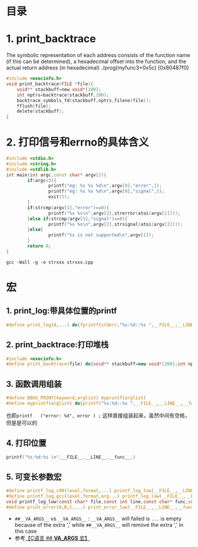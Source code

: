 # 目录

# 1. print_backtrace
The symbolic representation of each address consists of the function name (if this can be determined), a hexadecimal offset into the function, and the actual return address (in hexadecimal) ./prog(myfunc3+0x5c) [0x80487f0]
```c
#include <execinfo.h>
void print_backtrace(FILE *file){
    void** stackbuff=new void*[200];
    int nptrs=backtrace(stackbuff,200);
    backtrace_symbols_fd(stackbuff,nptrs,fileno(file));
    fflush(file);
    delete(stackbuff);
}
```
# 2. 打印信号和errno的具体含义
```c++
#include <stdio.h>
#include <string.h>
#include <stdlib.h>
int main(int argc,const char* argv[]){
        if(argc<3){
                printf("eg: %s %s %d\n",argv[0],"error",1);
                printf("eg: %s %s %d\n",argv[0],"signal",1);
                exit(1);
        }
        if(strcmp(argv[1],"error")==0){
                printf("%s %s\n",argv[2],strerror(atoi(argv[2])));
        }else if(strcmp(argv[1],"signal")==0){
                printf("%s %s\n",argv[2],strsignal(atoi(argv[2])));
        }else{
                printf("%s is not supported\n",argv[1]);
        }
        return 0;
}
```
```shell
gcc -Wall -g -o strxxx strxxx.cpp
```

# 宏
## 1. print_log:带具体位置的printf
```c
#define print_log(A,...) do{fprintf(stderr,"%s:%d::%s ",__FILE__,__LINE__,__func__);fprintf(stderr,A,##__VA_ARGS__);fprintf(stderr,"\n");fflush(stderr);}while(0);
```

## 2. print_backtrace:打印堆栈
```cpp
#include <execinfo.h>
#define print_backtrace(file) do{void** stackbuff=new void*[200];int nptrs=backtrace(stackbuff,200);backtrace_symbols_fd(stackbuff,nptrs,fileno(file));fflush(file);delete(stackbuff);}while(0);
```

## 3. 函数调用组装
```c
#define DBUG_PRINT(keyword,arglist) myprintf(arglist)
#define myprintf(arglist) do{printf("%s:%d::%s ",__FILE__,__LINE__,__func__);printf arglist;printf("\n");}while(0)
```
也即`printf   ("error: %d", error ) ;` 这样直接组装起来，虽然中间有空格，但是是可以的

## 4. 打印位置
```c
printf("%s:%d:%s \n",__FILE__,__LINE__,__func__,)
```

## 5. 可变长参数宏
```c
#define printf_log_c99(level,format,...) printf_log_low(__FILE__,__LINE__,__func__,level, format,__VA_ARGS__)
#define printf_log_gcc(level,format,arg...) printf_log_low(__FILE__,__LINE__,__func__,level, format,##arg)
void printf_log_low(const char* file,const int line,const char* func,const char* level,const char* format,...);
#define print_error(A,B,C,...) print_error_low(__FILE__,__LINE__,__func__,A,B,C,##__VA_ARGS__)
```
- `##__VA_ARGS__` vs `__VA_ARGS__` :  `__VA_ARGS__` will failed is `...` is empty because of the extra ',' while `##__VA_ARGS__` will remove the extra ',' in this case
- 参考[【C语言 ## __VA_ARGS__ 宏】](https://www.cnblogs.com/alexshi/archive/2012/03/09/2388453.html)